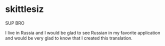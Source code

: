 # skittlesiz

SUP BRO

I live in Russia and I would be glad to see Russian in my favorite application and would be very glad to know that I created this translation.
